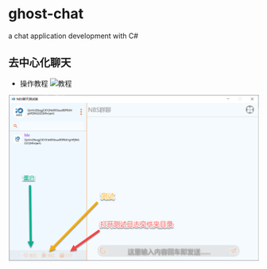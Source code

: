 # ghost-chat
a chat application development with C#

## 去中心化聊天
  - 操作教程 
  ![教程](https://nbschain.github.io/2019/03/26/NBSChat-no-center)

![界面](https://github.com/NBSChain/nbschain.github.io/blob/master/docs/images/201903/2019-03-26_22-02-24.png?raw=true)
